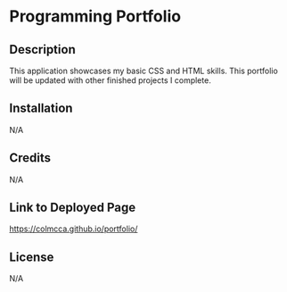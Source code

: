 # Programming Portfolio

## Description 

This application showcases my basic CSS and HTML skills. This portfolio will be updated with other finished projects I complete.

## Installation 

N/A

## Credits

N/A

## Link to Deployed Page

https://colmcca.github.io/portfolio/

## License

N/A